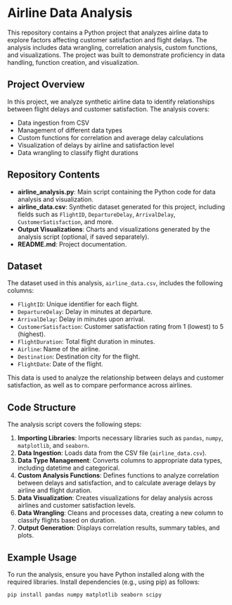 # Airline Data Analysis

This repository contains a Python project that analyzes airline data to explore factors affecting customer satisfaction and flight delays. The analysis includes data wrangling, correlation analysis, custom functions, and visualizations. The project was built to demonstrate proficiency in data handling, function creation, and visualization.

## Project Overview

In this project, we analyze synthetic airline data to identify relationships between flight delays and customer satisfaction. The analysis covers:

- Data ingestion from CSV
- Management of different data types
- Custom functions for correlation and average delay calculations
- Visualization of delays by airline and satisfaction level
- Data wrangling to classify flight durations

## Repository Contents

- **airline_analysis.py**: Main script containing the Python code for data analysis and visualization.
- **airline_data.csv**: Synthetic dataset generated for this project, including fields such as `FlightID`, `DepartureDelay`, `ArrivalDelay`, `CustomerSatisfaction`, and more.
- **Output Visualizations**: Charts and visualizations generated by the analysis script (optional, if saved separately).
- **README.md**: Project documentation.

## Dataset

The dataset used in this analysis, `airline_data.csv`, includes the following columns:

- `FlightID`: Unique identifier for each flight.
- `DepartureDelay`: Delay in minutes at departure.
- `ArrivalDelay`: Delay in minutes upon arrival.
- `CustomerSatisfaction`: Customer satisfaction rating from 1 (lowest) to 5 (highest).
- `FlightDuration`: Total flight duration in minutes.
- `Airline`: Name of the airline.
- `Destination`: Destination city for the flight.
- `FlightDate`: Date of the flight.

This data is used to analyze the relationship between delays and customer satisfaction, as well as to compare performance across airlines.

## Code Structure

The analysis script covers the following steps:

1. **Importing Libraries**: Imports necessary libraries such as `pandas`, `numpy`, `matplotlib`, and `seaborn`.
2. **Data Ingestion**: Loads data from the CSV file (`airline_data.csv`).
3. **Data Type Management**: Converts columns to appropriate data types, including datetime and categorical.
4. **Custom Analysis Functions**: Defines functions to analyze correlation between delays and satisfaction, and to calculate average delays by airline and flight duration.
5. **Data Visualization**: Creates visualizations for delay analysis across airlines and customer satisfaction levels.
6. **Data Wrangling**: Cleans and processes data, creating a new column to classify flights based on duration.
7. **Output Generation**: Displays correlation results, summary tables, and plots.

## Example Usage

To run the analysis, ensure you have Python installed along with the required libraries. Install dependencies (e.g., using pip) as follows:

```bash
pip install pandas numpy matplotlib seaborn scipy
